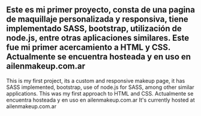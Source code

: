 Este es mi primer proyecto, consta de una pagina de maquillaje personalizada y responsiva, tiene implementado SASS, 
bootstrap, utilización de node.js, entre otras aplicaciones similares. Este fue mi primer acercamiento a HTML y CSS.
Actualmente se encuentra hosteada y en uso en ailenmakeup.com.ar
---------------------------------------------------------------------------------------------------------------------
This is my first project, its a custom and responsive makeup page, it has SASS implemented,
bootstrap, use of node.js for SASS, among other similar applications. This was my first approach to HTML and CSS.
Actualmente se encuentra hosteada y en uso en ailenmakeup.com.ar
It's currently hosted at ailenmakeup.com.ar
